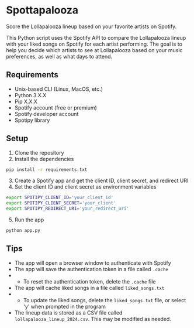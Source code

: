 # Spottapalooza

Score the Lollapalooza lineup based on your favorite artists on Spotify.

This Python script uses the Spotify API to compare the Lollapalooza lineup with your liked songs on Spotify for each artist performing. The goal is to help you decide which artists to see at Lollapalooza based on your music preferences, as well as what days to attend.

## Requirements

-   Unix-based CLI (Linux, MacOS, etc.)
-   Python 3.X.X
-   Pip X.X.X
-   Spotify account (free or premium)
-   Spotify developer account
-   Spotipy library

## Setup

1. Clone the repository
2. Install the dependencies

```bash
pip install -r requirements.txt
```

3. Create a Spotify app and get the client ID, client secret, and redirect URI
4. Set the client ID and client secret as environment variables

```bash
export SPOTIPY_CLIENT_ID='your_client_id'
export SPOTIPY_CLIENT_SECRET='your_client'
export SPOTIPY_REDIRECT_URI='your_redirect_uri'
```

5. Run the app

```bash
python app.py
```

## Tips

-   The app will open a browser window to authenticate with Spotify
-   The app will save the authentication token in a file called `.cache`
-   -   To reset the authentication token, delete the `.cache` file
-   The app will cache liked songs in a file called `liked_songs.txt`
-   -   To update the liked songs, delete the `liked_songs.txt` file, or select 'y' when prompted in the program
-   The lineup data is stored as a CSV file called `lollapalooza_lineup_2024.csv`. This may be modified as needed.
